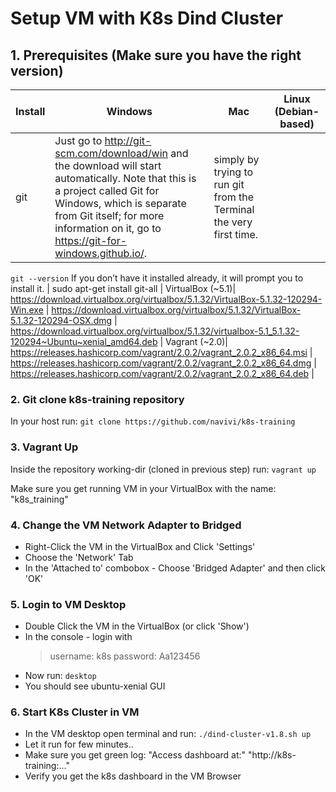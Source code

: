 # Setup VM with K8s Dind Cluster
## 1. Prerequisites (Make sure you have the right version)
Install | Windows | Mac | Linux (Debian-based) | 
--- | --- | --- | --- | 
git | Just go to http://git-scm.com/download/win and the download will start automatically. Note that this is a project called Git for Windows, which is separate from Git itself; for more information on it, go to https://git-for-windows.github.io/.| simply by trying to run git from the Terminal the very first time.
`git --version`
If you don’t have it installed already, it will prompt you to install it. | sudo apt-get install git-all |
VirtualBox (~5.1)| https://download.virtualbox.org/virtualbox/5.1.32/VirtualBox-5.1.32-120294-Win.exe | https://download.virtualbox.org/virtualbox/5.1.32/VirtualBox-5.1.32-120294-OSX.dmg | https://download.virtualbox.org/virtualbox/5.1.32/virtualbox-5.1_5.1.32-120294~Ubuntu~xenial_amd64.deb |
Vagrant (~2.0)| https://releases.hashicorp.com/vagrant/2.0.2/vagrant_2.0.2_x86_64.msi | https://releases.hashicorp.com/vagrant/2.0.2/vagrant_2.0.2_x86_64.dmg | https://releases.hashicorp.com/vagrant/2.0.2/vagrant_2.0.2_x86_64.deb |

### 2. Git clone k8s-training repository
In your host run:
`git clone https://github.com/navivi/k8s-training`

### 3. Vagrant Up
Inside the repository working-dir (cloned in previous step) run:
`vagrant up`

Make sure you get running VM in your VirtualBox with the name: "k8s_training"

### 4. Change the VM Network Adapter to Bridged
* Right-Click the VM in the VirtualBox and Click 'Settings'
* Choose the 'Network' Tab
* In the 'Attached to' combobox - Choose 'Bridged Adapter' and then click 'OK'

### 5. Login to VM Desktop
* Double Click the VM in the VirtualBox (or click 'Show')
* In the console - login with
  > username: k8s
  > password: Aa123456
* Now run: `desktop`
* You should see ubuntu-xenial GUI

### 6. Start K8s Cluster in VM
* In the VM desktop open terminal and run: `./dind-cluster-v1.8.sh up`
* Let it run for few minutes..
* Make sure you get green log: "Access dashboard at:" "http://k8s-training:..."
* Verify you get the k8s dashboard in the VM Browser


